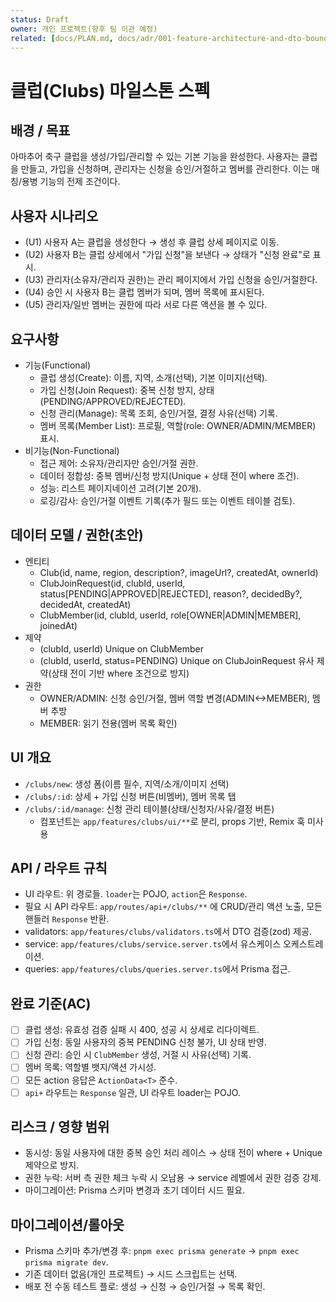 ```yaml
---
status: Draft
owner: 개인 프로젝트(향후 팀 이관 예정)
related: [docs/PLAN.md, docs/adr/001-feature-architecture-and-dto-boundary.md]
---
```


# 클럽(Clubs) 마일스톤 스펙

## 배경 / 목표
아마추어 축구 클럽을 생성/가입/관리할 수 있는 기본 기능을 완성한다. 사용자는 클럽을 만들고, 가입을 신청하며, 관리자는 신청을 승인/거절하고 멤버를 관리한다. 이는 매칭/용병 기능의 전제 조건이다.

## 사용자 시나리오
- (U1) 사용자 A는 클럽을 생성한다 → 생성 후 클럽 상세 페이지로 이동.
- (U2) 사용자 B는 클럽 상세에서 "가입 신청"을 보낸다 → 상태가 "신청 완료"로 표시.
- (U3) 관리자(소유자/관리자 권한)는 관리 페이지에서 가입 신청을 승인/거절한다.
- (U4) 승인 시 사용자 B는 클럽 멤버가 되며, 멤버 목록에 표시된다.
- (U5) 관리자/일반 멤버는 권한에 따라 서로 다른 액션을 볼 수 있다.

## 요구사항
- 기능(Functional)
  - 클럽 생성(Create): 이름, 지역, 소개(선택), 기본 이미지(선택).
  - 가입 신청(Join Request): 중복 신청 방지, 상태(PENDING/APPROVED/REJECTED).
  - 신청 관리(Manage): 목록 조회, 승인/거절, 결정 사유(선택) 기록.
  - 멤버 목록(Member List): 프로필, 역할(role: OWNER/ADMIN/MEMBER) 표시.
- 비기능(Non-Functional)
  - 접근 제어: 소유자/관리자만 승인/거절 권한.
  - 데이터 정합성: 중복 멤버/신청 방지(Unique + 상태 전이 where 조건).
  - 성능: 리스트 페이지네이션 고려(기본 20개).
  - 로깅/감사: 승인/거절 이벤트 기록(추가 필드 또는 이벤트 테이블 검토).

## 데이터 모델 / 권한(초안)
- 엔티티
  - Club(id, name, region, description?, imageUrl?, createdAt, ownerId)
  - ClubJoinRequest(id, clubId, userId, status[PENDING|APPROVED|REJECTED], reason?, decidedBy?, decidedAt, createdAt)
  - ClubMember(id, clubId, userId, role[OWNER|ADMIN|MEMBER], joinedAt)
- 제약
  - (clubId, userId) Unique on ClubMember
  - (clubId, userId, status=PENDING) Unique on ClubJoinRequest 유사 제약(상태 전이 기반 where 조건으로 방지)
- 권한
  - OWNER/ADMIN: 신청 승인/거절, 멤버 역할 변경(ADMIN<->MEMBER), 멤버 추방
  - MEMBER: 읽기 전용(멤버 목록 확인)

## UI 개요
- `/clubs/new`: 생성 폼(이름 필수, 지역/소개/이미지 선택)
- `/clubs/:id`: 상세 + 가입 신청 버튼(비멤버), 멤버 목록 탭
- `/clubs/:id/manage`: 신청 관리 테이블(상태/신청자/사유/결정 버튼)
  - 컴포넌트는 `app/features/clubs/ui/**`로 분리, props 기반, Remix 훅 미사용

## API / 라우트 규칙
- UI 라우트: 위 경로들. `loader`는 POJO, `action`은 `Response`.
- 필요 시 API 라우트: `app/routes/api+/clubs/**` 에 CRUD/관리 액션 노출, 모든 핸들러 `Response` 반환.
- validators: `app/features/clubs/validators.ts`에서 DTO 검증(zod) 제공.
- service: `app/features/clubs/service.server.ts`에서 유스케이스 오케스트레이션.
- queries: `app/features/clubs/queries.server.ts`에서 Prisma 접근.

## 완료 기준(AC)
- [ ] 클럽 생성: 유효성 검증 실패 시 400, 성공 시 상세로 리다이렉트.
- [ ] 가입 신청: 동일 사용자의 중복 PENDING 신청 불가, UI 상태 반영.
- [ ] 신청 관리: 승인 시 `ClubMember` 생성, 거절 시 사유(선택) 기록.
- [ ] 멤버 목록: 역할별 뱃지/액션 가시성.
- [ ] 모든 action 응답은 `ActionData<T>` 준수.
- [ ] `api+` 라우트는 `Response` 일관, UI 라우트 loader는 POJO.

## 리스크 / 영향 범위
- 동시성: 동일 사용자에 대한 중복 승인 처리 레이스 → 상태 전이 where + Unique 제약으로 방지.
- 권한 누락: 서버 측 권한 체크 누락 시 오남용 → service 레벨에서 권한 검증 강제.
- 마이그레이션: Prisma 스키마 변경과 초기 데이터 시드 필요.

## 마이그레이션/롤아웃
- Prisma 스키마 추가/변경 후: `pnpm exec prisma generate` → `pnpm exec prisma migrate dev`.
- 기존 데이터 없음(개인 프로젝트) → 시드 스크립트는 선택.
- 배포 전 수동 테스트 플로: 생성 → 신청 → 승인/거절 → 목록 확인.

